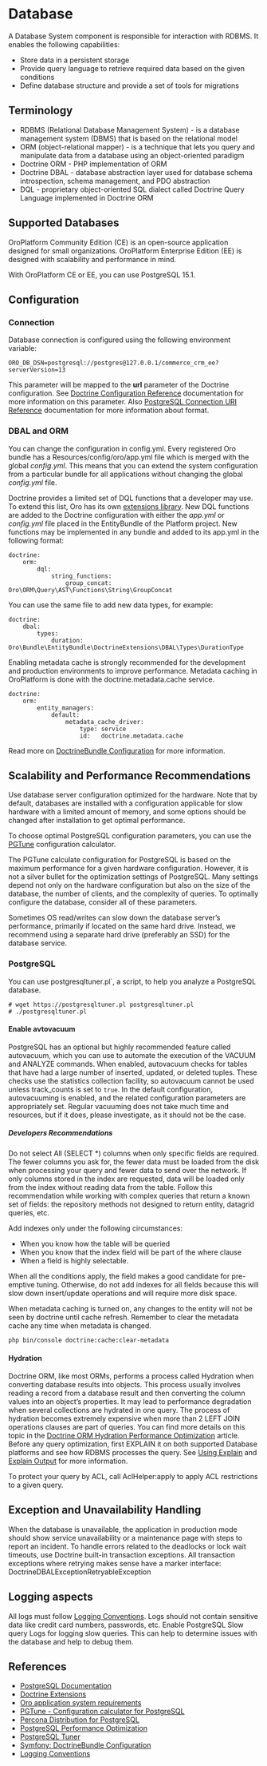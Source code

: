 <a id="op-structure-database"></a>

# Database

A Database System component is responsible for interaction with RDBMS. It enables the following capabilities:

* Store data in a persistent storage
* Provide query language to retrieve required data based on the given conditions
* Define database structure and provide a set of tools for migrations

## Terminology

* RDBMS (Relational Database Management System) - is a database management system (DBMS) that is based on the relational model
* ORM (object-relational mapper) - is a technique that lets you query and manipulate data from a database using an object-oriented paradigm
* Doctrine ORM - PHP implementation of ORM
* Doctrine DBAL - database abstraction layer used for database schema introspection, schema management, and PDO abstraction
* DQL - proprietary object-oriented SQL dialect called Doctrine Query Language implemented in Doctrine ORM

## Supported Databases

OroPlatform Community Edition (CE) is an open-source application designed for small organizations. OroPlatform Enterprise Edition (EE) is designed with scalability and performance in mind.

With OroPlatform CE or EE, you can use PostgreSQL 15.1.

## Configuration

### Connection

Database connection is configured using the following environment variable:

```text
ORO_DB_DSN=postgresql://postgres@127.0.0.1/commerce_crm_ee?serverVersion=13
```

This parameter will be mapped to the **url** parameter of the Doctrine configuration.
See <a href="https://symfony.com/doc/current/reference/configuration/doctrine.html" target="_blank">Doctrine Configuration Reference</a> documentation for more information on this parameter.
Also <a href="https://www.postgresql.org/docs/9.4/libpq-connect.html" target="_blank">PostgreSQL Connection URI Reference</a> documentation for more information about format.

### DBAL and ORM

You can change the configuration in config.yml. Every registered Oro bundle has a Resources/config/oro/app.yml file which is merged with the global *config.yml*. This means that you can extend the system configuration from a particular bundle for all applications without changing the global *config.yml* file.

Doctrine provides a limited set of DQL functions that a developer may use. To extend this list, Oro has its own  <a href="https://github.com/oroinc/doctrine-extensions" target="_blank">extensions library</a>. New DQL functions are added to the Doctrine configuration with either the *app.yml* or *config.yml* file placed in the EntityBundle of the Platform project. New functions may be implemented in any bundle and added to its app.yml in the following format:

```text
doctrine:
    orm:
        dql:
            string_functions:
                group_concat:   Oro\ORM\Query\AST\Functions\String\GroupConcat
```

You can use the same file to add new data types, for example:

```text
doctrine:
    dbal:
        types:
            duration: Oro\Bundle\EntityBundle\DoctrineExtensions\DBAL\Types\DurationType
```

Enabling metadata cache is strongly recommended for the development and production environments to improve performance. Metadata caching in OroPlatform is done with the doctrine.metadata.cache service.

```text
doctrine:
    orm:
        entity_managers:
            default:
                metadata_cache_driver:
                    type: service
                    id:   doctrine.metadata.cache
```

Read more on <a href="https://symfony.com/doc/5.4/reference/configuration/doctrine.html" target="_blank">DoctrineBundle Configuration</a> for more information.

## Scalability and Performance Recommendations

Use database server configuration optimized for the hardware. Note that by default, databases are installed with a configuration applicable for slow hardware with a limited amount of memory, and some options should be changed after installation to get optimal performance.

To choose optimal PostgreSQL configuration parameters, you can use the <a href="http://pgtune.leopard.in.ua/" target="_blank">PGTune</a> configuration calculator.

The PGTune calculate configuration for PostgreSQL is based on the maximum performance for a given hardware configuration. However, it is not a silver bullet for the optimization settings of PostgreSQL. Many settings depend not only on the hardware configuration but also on the size of the database, the number of clients, and the complexity of queries. To optimally configure the database, consider all of these parameters.

Sometimes OS read/writes can slow down the database server’s performance, primarily if located on the same hard drive. Instead, we recommend using a separate hard drive (preferably an SSD) for the database service.

### PostgreSQL

You can use postgresqltuner.pl\`, a script,  to help you analyze a PostgreSQL database.

```text
# wget https://postgresqltuner.pl postgresqltuner.pl
# ./postgresqltuner.pl
```

#### Enable avtovacuum

PostgreSQL has an optional but highly recommended feature called autovacuum, which you can use to automate the execution of the VACUUM and ANALYZE commands. When enabled, autovacuum checks for tables that have had a large number of inserted, updated, or deleted tuples. These checks use the statistics collection facility, so autovacuum cannot be used unless track_counts is set to `true`. In the default configuration, autovacuuming is enabled, and the related configuration parameters are appropriately set. Regular vacuuming does not take much time and resources, but if it does, please investigate, as it should not be the case.

##### Developers Recommendations

Do not select All (SELECT \*) columns when only specific fields are required. The fewer columns you ask for, the fewer data must be loaded from the disk when processing your query and fewer data to send over the network. If only columns stored in the index are requested, data will be loaded only from the index without reading data from the table. Follow this recommendation while working with complex queries that return a known set of fields: the repository methods not designed to return entity, datagrid queries, etc.

Add indexes only under the following circumstances:

* When you know how the table will be queried
* When you know that the index field will be part of the where clause
* When a field is highly selectable.

When all the conditions apply, the field makes a good candidate for pre-emptive tuning. Otherwise, do not add indexes for all fields because this will slow down insert/update operations and will require more disk space.

When metadata caching is turned on, any changes to the entity will not be seen by doctrine until cache refresh. Remember to clear the metadata cache any time when metadata is changed.

```bash
php bin/console doctrine:cache:clear-metadata
```

#### Hydration

Doctrine ORM, like most ORMs, performs a process called Hydration when converting database results into objects. This process usually involves reading a record from a database result and then converting the column values into an object’s properties. It may lead to performance degradation when several collections are hydrated in one query. The process of hydration becomes extremely expensive when more than 2 LEFT JOIN operations clauses are part of queries. You can find more details on this topic in the <a href="https://ocramius.github.io/blog/doctrine-orm-optimization-hydration/" target="_blank">Doctrine ORM Hydration Performance Optimization</a> article.
Before any query optimization, first EXPLAIN it on both supported Database platforms and see how RDBMS processes the query. See <a href="https://www.postgresql.org/docs/current/using-explain.html" target="_blank">Using Explain</a> and <a href="https://dev.mysql.com/doc/refman/5.7/en/explain-output.html" target="_blank">Explain Output</a> for more information.

To protect your query by ACL, call AclHelper:apply to apply ACL restrictions to a given query.

## Exception and Unavailability Handling

When the database is unavailable, the application in production mode should show service unavailability or a maintenance page with steps to report an incident.
To handle errors related to the deadlocks or lock wait timeouts, use Doctrine built-in transaction exceptions. All transaction exceptions where retrying makes sense have a marker interface: DoctrineDBALExceptionRetryableException

## Logging aspects

All logs must follow [Logging Conventions](../../../community/contribute/code-logging.md#community-contribute-logging-conventions). Logs should not contain sensitive data like credit card numbers, passwords, etc.
Enable PostgreSQL Slow query Logs for logging slow queries. This can help to determine issues with the database and help to debug them.

## References

* <a href="https://www.postgresql.org/docs/" target="_blank">PostgreSQL Documentation</a>
* <a href="https://github.com/oroinc/doctrine-extensions" target="_blank">Doctrine Extensions</a>
* [Oro application system requirements](../../setup/system-requirements/index.md#system-requirements)
* <a href="http://pgtune.leopard.in.ua/" target="_blank">PGTune - Configuration calculator for PostgreSQL</a>
* <a href="https://www.percona.com/software/postgresql-distribution" target="_blank">Percona Distribution for PostgreSQL</a>
* <a href="https://wiki.postgresql.org/wiki/Performance_Optimization" target="_blank">PostgreSQL Performance Optimization</a>
* <a href="https://github.com/jfcoz/postgresqltuner" target="_blank">PostgreSQL Tuner</a>
* <a href="https://symfony.com/doc/5.4/reference/configuration/doctrine.html" target="_blank">Symfony: DoctrineBundle Configuration</a>
* [Logging Conventions](../../../community/contribute/code-logging.md#community-contribute-logging-conventions)

<!-- Frontend -->
